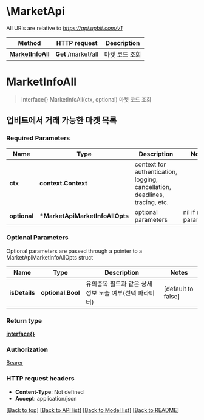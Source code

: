 # \MarketApi

All URIs are relative to *https://api.upbit.com/v1*

Method | HTTP request | Description
------------- | ------------- | -------------
[**MarketInfoAll**](MarketApi.md#MarketInfoAll) | **Get** /market/all | 마켓 코드 조회


# **MarketInfoAll**
> interface{} MarketInfoAll(ctx, optional)
마켓 코드 조회

## 업비트에서 거래 가능한 마켓 목록 

### Required Parameters

Name | Type | Description  | Notes
------------- | ------------- | ------------- | -------------
 **ctx** | **context.Context** | context for authentication, logging, cancellation, deadlines, tracing, etc.
 **optional** | ***MarketApiMarketInfoAllOpts** | optional parameters | nil if no parameters

### Optional Parameters
Optional parameters are passed through a pointer to a MarketApiMarketInfoAllOpts struct

Name | Type | Description  | Notes
------------- | ------------- | ------------- | -------------
 **isDetails** | **optional.Bool**| 유의종목 필드과 같은 상세 정보 노출 여부(선택 파라미터)  | [default to false]

### Return type

[**interface{}**](interface{}.md)

### Authorization

[Bearer](../README.md#Bearer)

### HTTP request headers

 - **Content-Type**: Not defined
 - **Accept**: application/json

[[Back to top]](#) [[Back to API list]](../README.md#documentation-for-api-endpoints) [[Back to Model list]](../README.md#documentation-for-models) [[Back to README]](../README.md)


